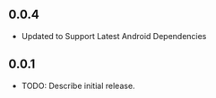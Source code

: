 ## 0.0.4

* Updated to Support Latest Android Dependencies


## 0.0.1

* TODO: Describe initial release.

